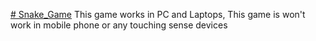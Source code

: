 [﻿# Snake_Game](https://snake-game-lemon-pi.vercel.app/)
This game works in PC and Laptops, 
This game is won't work in mobile phone or any touching sense devices
